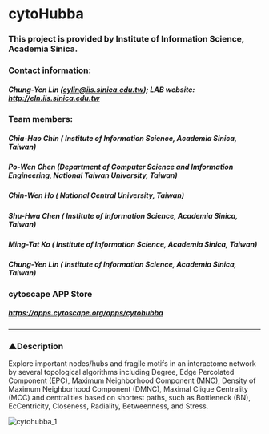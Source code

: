 # cytoHubba
### This project is provided by Institute of Information Science, Academia Sinica.
### Contact information:
##### Chung-Yen Lin (cylin@iis.sinica.edu.tw); LAB website: http://eln.iis.sinica.edu.tw
### Team members:
##### Chia-Hao Chin ( Institute of Information Science, Academia Sinica, Taiwan)
##### Po-Wen Chen (Department of Computer Science and Imformation Engineering, National Taiwan University, Taiwan)
##### Chin-Wen Ho ( National Central University, Taiwan)
##### Shu-Hwa Chen ( Institute of Information Science, Academia Sinica, Taiwan)
##### Ming-Tat Ko ( Institute of Information Science, Academia Sinica, Taiwan)
##### Chung-Yen Lin ( Institute of Information Science, Academia Sinica, Taiwan)

### cytoscape APP Store
##### https://apps.cytoscape.org/apps/cytohubba 
------

### ▲Description
Explore important nodes/hubs and fragile motifs in an interactome network by several topological algorithms including Degree, Edge Percolated Component (EPC), Maximum Neighborhood Component (MNC), Density of Maximum Neighborhood Component (DMNC), Maximal Clique Centrality (MCC) and centralities based on shortest paths, such as Bottleneck (BN), EcCentricity, Closeness, Radiality, Betweenness, and Stress.

![cytohubba_1](https://apps.cytoscape.org/media/cytohubba/screenshots/S3_7.gif)

